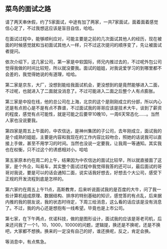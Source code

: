 ## 菜鸟的面试之路

请了两天串休假，约了5家面试，中途有加了两家，一共7家面试，面着面着感觉信心足了，不过我想这应该是盲目自信，哈哈。

在面试过程中，能够顺利应对，可能主要是之前的几次面试其他人的经历，现在被面的时候感觉就和当初面试其他人一样，只不过这次提问的顺序变了，先让被面试者提问。

依次介绍下，这几家公司，第一家是中软国际，师兄内推过去的，不过呢外包公司觉得我做的时间比较短，所以就没要我。面试的姐姐，对我说爱学习的到哪里都不会差的，我觉得她说的有道理，哈哈。

第二家是京东，大厂，没想到能给我面试机会，更没想到的是竟然能够进入二面，不过呢，也就进入了二面就没消息了。不过可能进入二面之后整个人有点膨胀。

第三家是中投在线，他的总公司在上海，北京的这个是刚刚成立的分部，所以内心还是有点担心是不是有点不靠谱，不过面试我的哥哥应该是技术大牛，谈到了薪资的程度，感觉有点可能性，就是可能之后要早10晚10，一周6天常态化……。当然人家也没说要我。

第四家是周五上午面的，中农信达，是神州集团的子公司，去年刚成立，面试我的是个成熟的姐姐，主要是内容和我现在的工作内容比较吻合，照她的话说我可以直接上手做，甚至不用学习的时间。当然也没说一定要我，让我周一等通知。其实我也在权衡，只不过这个的诱惑相对小。哈哈

第五家原本约在周二的上午，结果因为中农信达的面试比较早，所以就直接面了这家，是个外企，叫易车，其实整个面试过程中我觉得我答的还可以，最后面试的哥哥对我说，要是可以的话会通知二面，说实话我好想去，好想去个大公司，感受下正规的开发流程到底是怎样的。

第六家约在周五上午11点，高斯教育，后来听说面试我的是百度的大牛，问了我一些计算机组成原理、数据结构、排序的特别基础的知识，感觉答的有点乱，后来据内推的我的朋友说，我的状态时待定，下周三给消息，这么看的话应该是没有消息了。不过，我的内心还是想抱有一线希望。毕竟也是上市公司。

第七家，在下午两点，优诺科技，做的是图形设计，面试我的应该是哥老司机，后来还问我了一个1，10，1000，10000的问题，逻辑提，换还是不换呢，还是不换吧，大家都不想换。换来的一定没有自己的好，谁还换呢，反之，肯定会换。

等消息中，有点焦急。